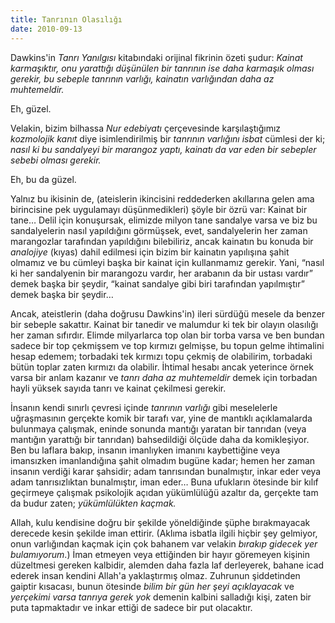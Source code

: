 ```yaml
---
title: Tanrının Olasılığı
date: 2010-09-13
---
```


Dawkins'in *Tanrı Yanılgısı* kitabındaki orijinal fikrinin özeti şudur:
*Kainat karmaşıktır, onu yarattığı düşünülen bir tanrının ise daha
karmaşık olması gerekir, bu sebeple tanrının varlığı, kainatın
varlığından daha az muhtemeldir.*

Eh, güzel.

Velakin, bizim bilhassa *Nur edebiyatı* çerçevesinde karşılaştığımız
*kozmolojik kanıt* diye isimlendirilmiş bir *tanrının varlığını isbat*
cümlesi der ki; *nasıl ki bu sandalyeyi bir marangoz yaptı, kainatı da
var eden bir sebepler sebebi olması gerekir.*

Eh, bu da güzel.

Yalnız bu ikisinin de, (ateislerin ikincisini reddederken akıllarına
gelen ama birincisine pek uygulamayı düşünmedikleri) şöyle bir özrü var:
Kainat bir tane… Delil için konuşursak, elimizde milyon tane sandalye
varsa ve biz bu sandalyelerin nasıl yapıldığını görmüşsek, evet,
sandalyelerin her zaman marangozlar tarafından yapıldığını bilebiliriz,
ancak kainatın bu konuda bir *analojiye* (kıyas) dahil edilmesi için
bizim bir kainatın yapılışına şahit olmamız ve bu cümleyi başka bir
kainat için kullanmamız gerekir. Yani, “nasıl ki her sandalyenin bir
marangozu vardır, her arabanın da bir ustası vardır” demek başka bir
şeydir, “kainat sandalye gibi biri tarafından yapılmıştır” demek başka
bir şeydir…

Ancak, ateistlerin (daha doğrusu Dawkins'in) ileri sürdüğü mesele da
benzer bir sebeple sakattır. Kainat bir tanedir ve malumdur ki tek bir
olayın olasılığı her zaman sıfırdır. Elimde milyarlarca top olan bir
torba varsa ve ben bundan sadece bir top çekmişsem ve top kırmızı
gelmişse, bu topun gelme ihtimalini hesap edemem; torbadaki tek kırmızı
topu çekmiş de olabilirim, torbadaki bütün toplar zaten kırmızı da
olabilir. İhtimal hesabı ancak yeterince örnek varsa bir anlam kazanır
ve *tanrı daha az muhtemeldir* demek için torbadan hayli yüksek sayıda
tanrı ve kainat çekilmesi gerekir.

İnsanın kendi sınırlı çevresi içinde *tanrının varlığı* gibi meselelerle
uğraşmasının gerçekte komik bir tarafı var, yine de mantıklı
açıklamalarda bulunmaya çalışmak, eninde sonunda mantığı yaratan bir
tanrıdan (veya mantığın yarattığı bir tanrıdan) bahsedildiği ölçüde daha
da komikleşiyor. Ben bu laflara bakıp, insanın imanlıyken imanını
kaybettiğine veya imansızken imanlandığına şahit olmadım bugüne kadar;
hemen her zaman insanın verdiği karar şahsidir; adam tanrısından
bunalmıştır, inkar eder veya adam tanrısızlıktan bunalmıştır, iman eder…
Buna ufukların ötesinde bir kılıf geçirmeye çalışmak psikolojik açıdan
yükümlülüğü azaltır da, gerçekte tam da budur zaten; *yükümlülükten
kaçmak.*

Allah, kulu kendisine doğru bir şekilde yöneldiğinde şüphe bırakmayacak
derecede kesin şekilde iman ettirir. (Aklıma isbatla ilgili hiçbir şey
gelmiyor, onun varlığından kaçmak için çok bahanem var velakin *bırakıp
gidecek yer bulamıyorum*.) İman etmeyen veya ettiğinden bir hayır
göremeyen kişinin düzeltmesi gereken kalbidir, alemden daha fazla laf
derleyerek, bahane icad ederek insan kendini Allah'a yaklaştırmış olmaz.
Zuhrunun şiddetinden gaiptir kısacası, bunun ötesinde *bilim bir gün her
şeyi açıklayacak* ve *yerçekimi varsa tanrıya gerek yok* demenin kalbini
salladığı kişi, zaten bir puta tapmaktadır ve inkar ettiği de sadece bir
put olacaktır.

